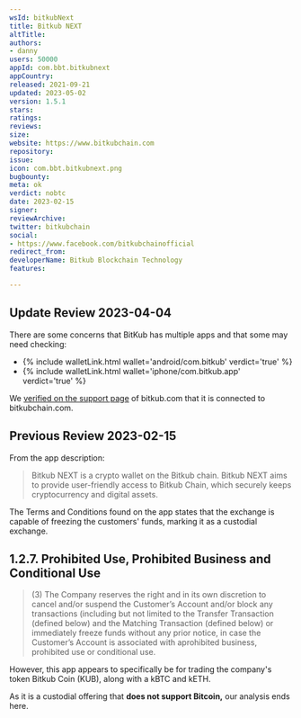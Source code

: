 ```yaml
---
wsId: bitkubNext
title: Bitkub NEXT
altTitle: 
authors:
- danny
users: 50000
appId: com.bbt.bitkubnext
appCountry: 
released: 2021-09-21
updated: 2023-05-02
version: 1.5.1
stars: 
ratings: 
reviews: 
size: 
website: https://www.bitkubchain.com
repository: 
issue: 
icon: com.bbt.bitkubnext.png
bugbounty: 
meta: ok
verdict: nobtc
date: 2023-02-15
signer: 
reviewArchive: 
twitter: bitkubchain
social:
- https://www.facebook.com/bitkubchainofficial
redirect_from: 
developerName: Bitkub Blockchain Technology
features: 

---
```


## Update Review 2023-04-04

There are some concerns that BitKub has multiple apps and that some may need checking: 

- {% include walletLink.html wallet='android/com.bitkub' verdict='true' %}
- {% include walletLink.html wallet='iphone/com.bitkub.app' verdict='true' %}

We [verified on the support page](https://support.bitkub.com/en/support/solutions/articles/151000034663-bitkub-chain-whitepaper) of bitkub.com that it is connected to bitkubchain.com. 

## Previous Review 2023-02-15

From the app description:

> Bitkub NEXT is a crypto wallet on the Bitkub chain. Bitkub NEXT aims to provide user-friendly access to Bitkub Chain, which securely keeps cryptocurrency and digital assets.

The Terms and Conditions found on the app states that the exchange is capable of freezing the customers' funds, marking it as a custodial exchange.

## 1.2.7. Prohibited Use, Prohibited Business and Conditional Use

> (3)  The Company reserves the right and in its own discretion to cancel and/or suspend the Customer’s Account and/or block any transactions (including but not limited to the Transfer Transaction (defined below) and the Matching Transaction (defined below) or immediately freeze funds without any prior notice, in case the Customer’s Account is associated with aprohibited business, prohibited use or conditional use.

However, this app appears to specifically be for trading the company's token Bitkub Coin (KUB), along with a kBTC and kETH. 

As it is a custodial offering that **does not support Bitcoin,** our analysis ends here.